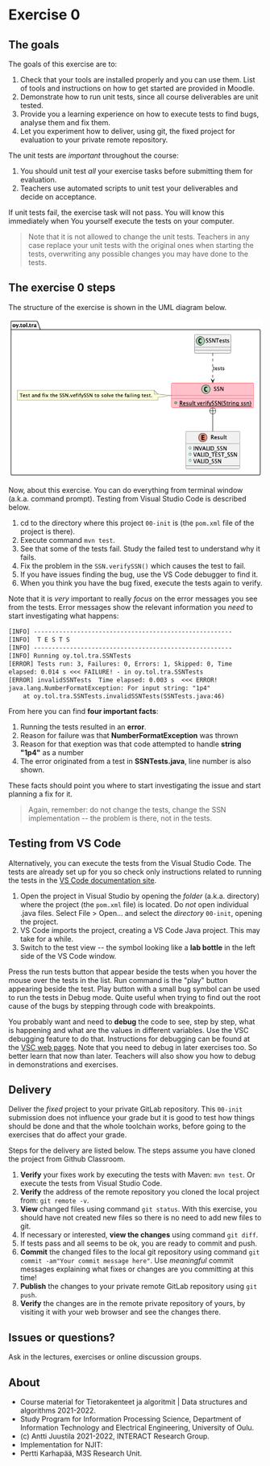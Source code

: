 # Exercise 0

## The goals

The goals of this exercise are to:

1. Check that your tools are installed properly and you can use them. List of tools and instructions on how to get started are provided in Moodle.
1. Demonstrate how to run unit tests, since all course deliverables are unit tested.
1. Provide you a learning experience on how to execute tests to find bugs, analyse them and fix them.
1. Let you experiment how to deliver, using git, the fixed project for evaluation to your private remote repository.

The unit tests are *important* throughout the course:

1. You should unit test *all* your exercise tasks before submitting them for evaluation.
1. Teachers use automated scripts to unit test your deliverables and decide on acceptance.

If unit tests fail, the exercise task will not pass. You will know this immediately when You yourself execute the tests on your computer.

> Note that it is not allowed to change the unit tests. Teachers in any case replace your unit tests with the
> original ones when starting the tests, overwriting any possible changes you may have done to the tests.

## The exercise 0 steps

The structure of the exercise is shown in the UML diagram below.

![UML class diagram of the exercise](classes.png)

Now, about this exercise. You can do everything from terminal window (a.k.a. command prompt). Testing from Visual Studio Code is described below.

1. cd to the directory where this project `00-init` is (the `pom.xml` file of the project is there).
1. Execute command `mvn test`.
1. See that some of the tests fail. Study the failed test to understand why it fails.
1. Fix the problem in the `SSN.verifySSN()` which causes the test to fail.
1. If you have issues finding the bug, use the VS Code debugger to find it.
1. When you think you have the bug fixed, execute the tests again to verify.

Note that it is *very* important to really *focus* on the error messages you see from the tests. Error messages show the relevant information you *need* to start investigating what happens:

```console
[INFO] -------------------------------------------------------
[INFO]  T E S T S
[INFO] -------------------------------------------------------
[INFO] Running oy.tol.tra.SSNTests
[ERROR] Tests run: 3, Failures: 0, Errors: 1, Skipped: 0, Time elapsed: 0.014 s <<< FAILURE! - in oy.tol.tra.SSNTests
[ERROR] invalidSSNTests  Time elapsed: 0.003 s  <<< ERROR!
java.lang.NumberFormatException: For input string: "1p4"
	at oy.tol.tra.SSNTests.invalidSSNTests(SSNTests.java:46)
```
From here you can find **four important facts**:

1. Running the tests resulted in an **error**.
1. Reason for failure was that **NumberFormatException** was thrown
1. Reason for that exeption was that code attempted to handle **string "1p4"** as a number
1. The error originated from a test in **SSNTests.java**, line number is also shown.

These facts should point you where to start investigating the issue and start planning a fix for it.

> Again, remember: do not change the tests, change the SSN implementation -- the problem is there, not in the tests.

## Testing from VS Code

Alternatively, you can execute the tests from the Visual Studio Code. The tests are already set up for you so check only instructions related to running the tests in the [VS Code documentation site](https://code.visualstudio.com/docs/java/java-testing).

1. Open the project in Visual Studio by opening the *folder* (a.k.a. directory) where the project (the `pom.xml` file) is located. Do *not* open individual .java files. Select File > Open... and select the *directory* `00-init`, opening the project.
1. VS Code imports the project, creating a VS Code Java project. This may take for a while.
1. Switch to the test view -- the symbol looking like a **lab bottle** in the left side of the VS Code window.

Press the run tests button that appear beside the tests when you hover the mouse over the tests in the list. Run command is the "play" button appearing beside the test. Play button with a small bug symbol can be used to run the tests in Debug mode. Quite useful when trying to find out the root cause of the bugs by stepping through code with breakpoints.

You probably want and need to **debug** the code to see, step by step, what is happening and what are the values in different variables. Use the VSC debugging feature to do that. Instructions for debugging can be found at the [VSC web pages](https://code.visualstudio.com/docs/java/java-debugging). Note that you need to debug in later exercises too. So better learn that now than later. Teachers will also show you how to debug in demonstrations and exercises.

## Delivery

Deliver the _fixed_ project to your private GitLab repository. This `00-init` submission does not influence your grade but
it is good to test how things should be done and that the whole toolchain works, before going to the exercises that do affect your grade.

Steps for the delivery are listed below. The steps assume you have cloned the project from Github Classroom.

1. **Verify** your fixes work by executing the tests with Maven: `mvn test`. Or execute the tests from Visual Studio Code.
1. **Verify** the address of the remote repository you cloned the local project from: `git remote -v`.
1. **View** changed files using command `git status`. With this exercise, you should have not created new files so there is no need to add new files to git.
1. If necessary or interested, **view the changes** using command `git diff`.
1. If tests pass and all seems to be ok, you are ready to commit and push.
1. **Commit** the changed files to the local git repository using command `git commit -am"Your commit message here"`. Use *meaningful* commit messages explaining what fixes or changes are you committing at this time!
1. **Publish** the changes to your private remote GitLab repository using `git push`.
1. **Verify** the changes are in the remote private repository of yours, by visiting it with your web browser and see the changes there.

## Issues or questions?

Ask in the lectures, exercises or online discussion groups.

## About

* Course material for Tietorakenteet ja algoritmit | Data structures and algorithms 2021-2022.
* Study Program for Information Processing Science, Department of Information Technology and Electrical Engineering, University of Oulu.
* (c) Antti Juustila 2021-2022, INTERACT Research Group.
* Implementation for NJIT:
* Pertti Karhapää, M3S Research Unit.
